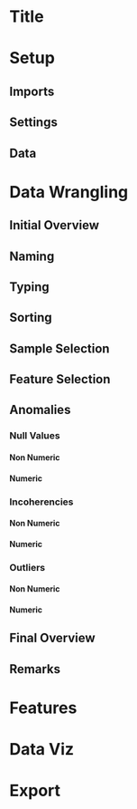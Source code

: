 # Title

# Setup
## Imports
## Settings
## Data

# Data Wrangling
## Initial Overview
## Naming
## Typing
## Sorting
## Sample Selection
## Feature Selection
## Anomalies
### Null Values
#### Non Numeric
#### Numeric
### Incoherencies
#### Non Numeric
#### Numeric
### Outliers
#### Non Numeric
#### Numeric
## Final Overview
## Remarks

# Features

# Data Viz

# Export